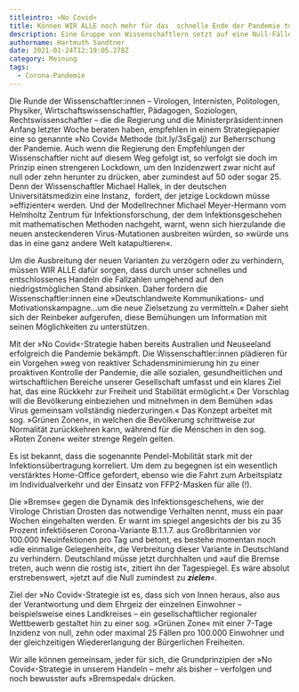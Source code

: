 ```yaml
---
titleintro: »No Covid«
title: Können WIR ALLE noch mehr für das  schnelle Ende der Pandemie tun?
description: Eine Gruppe von Wissenschaftlern setzt auf eine Null-Fälle-Strategie
authorname: Hartmuth Sandtner
date: 2021-01-24T12:19:05.278Z
category: Meinung
tags:
  - Corona-Pandemie
---
```

Die Runde der Wissenschaftler:innen – Virologen, Internisten, Politologen, Physiker, Wirtschaftswissenschaftler, Pädagogen, Soziologen, Rechtswissenschaftler – die die Regierung und die Ministerpräsident:innen Anfang letzter Woche beraten haben, empfehlen in einem Strategiepapier eine so genannte »No Covid« Methode (bit.ly/3sEgalj) zur Beherrschung der Pandemie. Auch wenn die Regierung den Empfehlungen der Wissenschaftler nicht auf diesem Weg gefolgt ist, so verfolgt sie doch im Prinzip einen strengeren Lockdown, um den Inzidenzwert zwar nicht auf null oder zehn herunter zu drücken, aber zumindest auf 50 oder sogar 25. Denn der Wissenschaftler Michael Hallek, in der deutschen Universitätsmedizin eine Instanz,  fordert, der jetzige Lockdown müsse »effizienter« werden. Und der Modellrechner Michael Meyer-Hermann vom Helmholtz Zentrum für Infektionsforschung, der dem Infektionsgeschehen mit mathematischen Methoden nachgeht, warnt, wenn sich hierzulande die neuen ansteckenderen Virus-Mutationen ausbreiten würden, so »würde uns das in eine ganz andere Welt katapultieren«. 

Um die Ausbreitung der neuen Varianten zu verzögern oder zu verhindern, müssen WIR ALLE dafür sorgen, dass durch unser schnelles und entschlossenes Handeln die Fallzahlen umgehend auf den niedrigstmöglichen Stand absinken. Daher fordern die Wissenschaftler:innen eine »Deutschlandweite Kommunikations- und Motivationskampagne...um die neue Zielsetzung zu vermitteln.« Daher sieht sich der Reinbeker aufgerufen, diese Bemühungen um Information mit seinen Möglichkeiten zu unterstützen.

Mit der »No Covid«-Strategie haben bereits Australien und Neuseeland erfolgreich die Pandemie bekämpft. Die Wissenschaftler:innen plädieren für ein Vorgehen »weg von reaktiver Schadensminimierung hin zu einer proaktiven Kontrolle der Pandemie, die alle sozialen, gesundheitlichen und wirtschaftlichen Bereiche unserer Gesellschaft umfasst und ein klares Ziel hat, das eine Rückkehr zur Freiheit und Stabilität ermöglicht.« Der Vorschlag will die Bevölkerung einbeziehen und mitnehmen in dem Bemühen »das Virus gemeinsam vollständig niederzuringen.« Das Konzept arbeitet mit sog. »Grünen Zonen«, in welchen die Bevölkerung schrittweise zur Normalität zurückkehren kann, während für die Menschen in den sog. »Roten Zonen« weiter strenge Regeln gelten.

Es ist bekannt, dass die sogenannte Pendel-Mobilität stark mit der Infektionsübertragung korreliert. Um dem zu begegnen ist ein wesentlich verstärktes Home-Office gefordert, ebenso wie die Fahrt zum Arbeitsplatz im Individualverkehr und der Einsatz von FFP2-Masken für alle (!). 

Die »Bremse« gegen die Dynamik des Infektionsgeschehens, wie der Virologe Christian Drosten das notwendige Verhalten nennt, muss ein paar Wochen eingehalten werden. Er warnt im spiegel angesichts der bis zu 35 Prozent infektiöseren Corona-Variante B.1.1.7. aus Großbritannien vor 100.000 Neuinfektionen pro Tag und betont, es bestehe momentan noch »die einmalige Gelegenheit«, die Verbreitung dieser Variante in Deutschland zu verhindern. Deutschland müsse jetzt durchhalten und »auf die Bremse treten, auch wenn die rostig ist«, zitiert ihn der Tagespiegel. Es wäre absolut erstrebenswert, »jetzt auf die Null zumindest zu ***zielen***«. 

Ziel der »No Covid«-Strategie ist es, dass sich von Innen heraus, also aus der Verantwortung und dem Ehrgeiz der einzelnen Einwohner – beispielsweise eines Landkreises – ein gesellschaftlicher regionaler Wettbewerb gestaltet hin zu einer sog. »Grünen Zone« mit einer 7-Tage Inzidenz von null, zehn oder maximal 25 Fällen pro 100.000 Einwohner und der gleichzeitigen Wiedererlangung der Bürgerlichen Freiheiten.

Wir alle können gemeinsam, jeder für sich, die Grundprinzipien der »No Covid«-Strategie in unserem Handeln – mehr als bisher – verfolgen und noch bewusster aufs »Bremspedal« drücken.